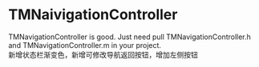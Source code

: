 # TMNaivigationController
TMNavigationController is good.
Just need pull TMNavigationController.h and TMNavigationController.m in your project.<br>
新增状态栏渐变色，新增可修改导航返回按钮，增加左侧按钮
